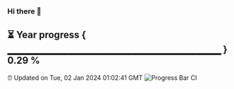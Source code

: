 ### Hi there 👋
⏳ Year progress { ▁▁▁▁▁▁▁▁▁▁▁▁▁▁▁▁▁▁▁▁▁▁▁▁▁▁▁▁▁▁ } 0.29 %
---
⏰ Updated on Tue, 02 Jan 2024 01:02:41 GMT
![Progress Bar CI](https://github.com/liununu/liununu/workflows/Progress%20Bar%20CI/badge.svg)
